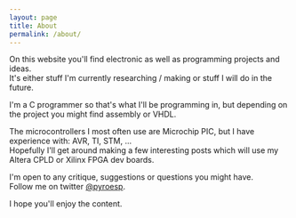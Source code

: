 ```yaml
---
layout: page
title: About
permalink: /about/
---
```


On this website you'll find electronic as well as programming projects and ideas.  
It's either stuff I'm currently researching / making or stuff I will do in the future.

I'm a C programmer so that's what I'll be programming in, but depending on the project you might find assembly or VHDL.

The microcontrollers I most often use are Microchip PIC, but I have experience with: AVR, TI, STM, ...  
Hopefully I'll get around making a few interesting posts which will use my Altera CPLD or Xilinx FPGA dev boards.

I'm open to any critique, suggestions or questions you might have.<br/>
Follow me on twitter [@pyroesp](https://twitter.com/pyroesp).

I hope you'll enjoy the content.

